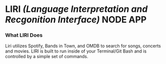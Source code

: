 # **LIRI *(Language Interpretation and Recgonition Interface)* NODE APP** 

### What LIRI Does
Liri utilizes Spotify, Bands in Town, and OMDB to search for songs, concerts and movies. LIRI is built to run inside of your Terminal/Git Bash and is controlled by a simple set of commands. 

###
